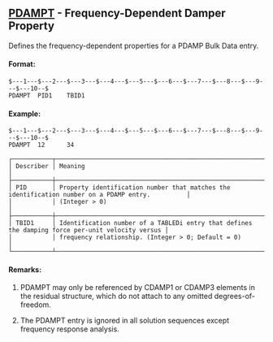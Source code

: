 ## [PDAMPT](https://help.hexagonmi.com/bundle/MSC_Nastran_2022.4/page/Nastran_Combined_Book/qrg/bulkp/TOC.PDAMPT.xhtml) - Frequency-Dependent Damper Property

Defines the frequency-dependent properties for a PDAMP Bulk Data entry.

#### Format:

```nastran
$---1---$---2---$---3---$---4---$---5---$---6---$---7---$---8---$---9---$---10--$
PDAMPT  PID1    TBID1                                                           
```
#### Example:

```nastran
$---1---$---2---$---3---$---4---$---5---$---6---$---7---$---8---$---9---$---10--$
PDAMPT  12      34                                                              
```
```text
┌───────────┬──────────────────────────────────────────────────────────────────────────────────────────────────┐
│ Describer │ Meaning                                                                                          │
├───────────┼──────────────────────────────────────────────────────────────────────────────────────────────────┤
│ PID       │ Property identification number that matches the identification number on a PDAMP entry.          │
│           │ (Integer > 0)                                                                                    │
├───────────┼──────────────────────────────────────────────────────────────────────────────────────────────────┤
│ TBID1     │ Identification number of a TABLEDi entry that defines the damping force per-unit velocity versus │
│           │ frequency relationship. (Integer > 0; Default = 0)                                               │
└───────────┴──────────────────────────────────────────────────────────────────────────────────────────────────┘
```
#### Remarks:

1. PDAMPT may only be referenced by CDAMP1 or CDAMP3 elements in the residual structure, which do not attach to any omitted degrees-of-freedom.

2. The PDAMPT entry is ignored in all solution sequences except frequency response analysis.

